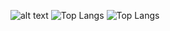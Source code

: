 ![alt text](https://user-images.githubusercontent.com/74038190/212748830-4c709398-a386-4761-84d7-9e10b98fbe6e.gif)
![Top Langs](https://github-readme-stats.vercel.app/api/top-langs/?username=afaqir37&theme=tokyonight)
![Top Langs](https://github-readme-stats.vercel.app/api/top-langs/?username=OTH-KSM&theme=tokyonight)
